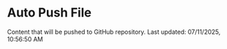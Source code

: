 # Auto Push File

Content that will be pushed to GitHub repository.
Last updated: 07/11/2025, 10:56:50 AM